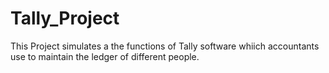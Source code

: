 # Tally_Project
This Project simulates a the functions of Tally software whiich accountants use to maintain the ledger of different people.
